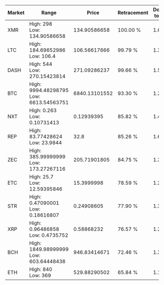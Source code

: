 | Market | Range | Price| Retracement | Doubles to 50% |
| --- | --- | --- | --- | --- |
| XMR | High: 298<br />Low: 134.90586658 | 134.90586658 | 100.00 % | 1.60 |
| LTC | High: 184.69652986<br />Low: 106.4 | 106.56617666 | 99.79 % | 1.37 |
| DASH | High: 544<br />Low: 270.15423814 | 271.09286237 | 99.66 % | 1.50 |
| BTC | High: 9994.48298795<br />Low: 6613.54563751 | 6840.13101552 | 93.30 % | 1.21 |
| NXT | High: 0.263<br />Low: 0.10731413 | 0.12939395 | 85.82 % | 1.43 |
| REP | High: 83.77428624<br />Low: 23.9844 | 32.8 | 85.26 % | 1.64 |
| ZEC | High: 385.99999999<br />Low: 173.27267116 | 205.71901805 | 84.75 % | 1.36 |
| ETC | High: 25.7<br />Low: 12.59395846 | 15.3999998 | 78.59 % | 1.24 |
| STR | High: 0.47090001<br />Low: 0.18616807 | 0.24908605 | 77.90 % | 1.32 |
| XRP | High: 0.96486858<br />Low: 0.4735752 | 0.58868232 | 76.57 % | 1.22 |
| BCH | High: 1849.98999999<br />Low: 603.64448438 | 946.83414671 | 72.46 % | 1.30 |
| ETH | High: 840<br />Low: 369 | 529.88290502 | 65.84 % | 1.14 |
